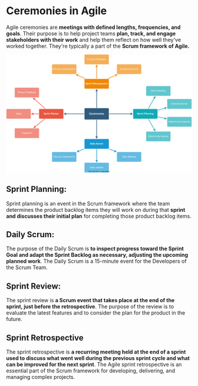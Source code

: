 # Ceremonies in Agile
Agile ceremonies are **meetings with defined lengths, frequencies, and goals**. Their purpose is to help project teams **plan, track, and engage stakeholders with their work** and help them reflect on how well they've worked together. They're typically a part of the **Scrum framework of Agile.**

![Ceremonies in agile Mindmap](https://raw.githubusercontent.com/lmnaslimited/iyakkam/82f78523e9c23708b3d6b30bb4f8ee11b1ccc2a9/agile-101/agile-101-ceremonies-with-flowdiagram.drawio.svg)
## Sprint Planning:

Sprint planning is an event in the Scrum framework where the team determines the product backlog items they will work on during that **sprint and discusses their initial plan** for completing those product backlog items.

## Daily Scrum:
The purpose of the Daily Scrum is **to inspect progress toward the Sprint Goal and adapt the Sprint Backlog as necessary, adjusting the upcoming planned work**. The Daily Scrum is a 15-minute event for the Developers of the Scrum Team.
## Sprint Review:

The sprint review is **a Scrum event that takes place at the end of the sprint, just before the retrospective**. The purpose of the review is to evaluate the latest features and to consider the plan for the product in the future.

## Sprint Retrospective

The sprint retrospective is  **a recurring meeting held at the end of a sprint used to discuss what went well during the previous sprint cycle and what can be improved for the next sprint**. The Agile sprint retrospective is an essential part of the Scrum framework for developing, delivering, and managing complex projects.
